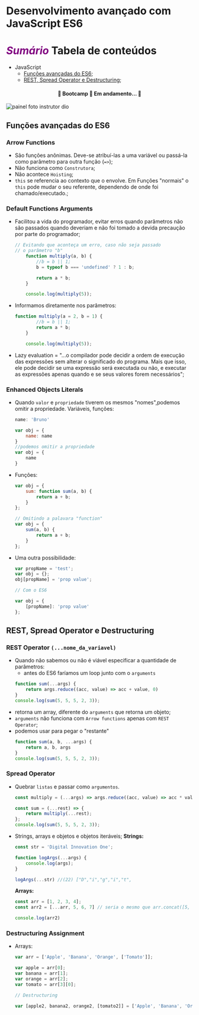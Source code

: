 # Desenvolvimento avançado com JavaScript ES6
**<i style="color: purple;">Sumário</i>**
Tabela de conteúdos
=================
- JavaScript
    - <a href="#funcoes-avancadas-do-es6">Funções avançadas do ES6</a>;
    - <a href="#">REST, Spread Operator e Destructuring</a>; 

<h4 align="center"> 
	🚧  Bootcamp 🚀 Em andamento...  🚧
</h4>

<img src="https://hermes.digitalinnovation.one/lessons/6fcbfa13-5df0-4d3c-b324-e94f344f160e_large.jpg" alt="painel foto instrutor dio">

## Funções avançadas do ES6 
### Arrow Functions
- São funções anônimas. Deve-se atribuí-las a uma variável ou passá-la como parâmetro para outra função (`=>`);
- Não funciona como `Construtora`;
- Não acontece `Hoisting`;
- `this` se referencia ao contexto que o envolve. Em Funções "normais" o `this` pode mudar o seu referente, dependendo de onde foi chamado/executado.;

### Default Functions Arguments
- Facilitou a vida do programador, evitar erros quando parâmetros não são passados quando deveriam e não foi tomado a devida precaução por parte do programador;
    ```javascript
    // Evitando que aconteça um erro, caso não seja passado 
    // o parâmetro "b"
        function multiply(a, b) {
            //b = b || 1;
            b = typeof b === 'undefined' ? 1 : b;

            return a * b;
        }

        console.log(multiply(5));
    ```
- Informamos diretamente nos parâmetros:
    ```javascript
    function multiply(a = 2, b = 1) {
            //b = b || 1;
            return a * b;
        }

        console.log(multiply(5));
    ```
- Lazy evaluation = "...o compilador pode decidir a ordem de execução das expressões sem alterar o significado do programa. Mais que isso, ele pode decidir se uma expressão será executada ou não, e executar as expressões apenas quando e se seus valores forem necessários";

### Enhanced Objects Literals
- Quando `valor` e `propriedade` tiverem os mesmos "nomes",podemos omitir a propriedade. Variáveis, funções:
    ```javascript
    name: 'Bruno'

    var obj = {
        name: name
    }
    //podemos omitir a propriedade
    var obj = {
        name
    }
    ```
- Funções:
    ```javascript
    var obj = {
        sum: function sum(a, b) {
            return a + b;
        }
    };

    // Omitindo a palavara "function"
    var obj = {
        sum(a, b) {
            return a + b;
        }
    };
    ```
- Uma outra possibilidade:
    ```javascript
    var propName = 'test';
    var obj = {};
    obj[propName] = 'prop value';
    
    // Com o ES6

    var obj = {
        [propName]: 'prop value'
    };
    ```

## REST, Spread Operator e Destructuring

### REST Operator `(...nome_da_variavel)`
- Quando não sabemos ou não é viável especificar a quantidade de parâmetros:
    - antes do ES6 faríamos um loop junto com o `arguments`
    ```javascript
    function sum(...args) {
        return args.reduce((acc, value) => acc + value, 0)
    }
    console.log(sum(5, 5, 5, 2, 3));
    ```
- retorna um array, diferente do `arguments` que retorna um objeto;
- `arguments` não funciona com `Arrow functions` apenas com `REST Operator`;
- podemos usar para pegar o "restante"
    ```javascript
    function sum(a, b, ...args) {
        return a, b, args
    }
    console.log(sum(5, 5, 5, 2, 3));
    ```

### Spread Operator
- Quebrar `listas` e passar como `argumentos`.
    ```javascript
    const multiply = (...args) => args.reduce((acc, value) => acc * value, 1)

    const sum = (...rest) => {
        return multiply(...rest);
    };
    console.log(sum(5, 5, 5, 2, 3));
    ```
- Strings, arrays e objetos e objetos iteráveis;
    **Strings:**
    ```javascript
    const str = 'Digital Innovation One';

    function logArgs(...args) {
        console.log(args);
    }

    logArgs(...str) //(22) ["D","i","g","i","t",
    ```
    **Arrays:**
    ```javascript
    const arr = [1, 2, 3, 4];
    const arr2 = [...arr, 5, 6, 7] // seria o mesmo que arr.concat([5, 6, 7]) = [1,2,3,4,5,6,7]

    console.log(arr2)
    ```

### Destructuring Assignment
- Arrays:
    ```javascript
    var arr = ['Apple', 'Banana', 'Orange', ['Tomato']];

    var apple = arr[0];
    var banana = arr[1];
    var orange = arr[2];
    var tomato = arr[3][0];

    // Destructuring

    var [apple2, banana2, orange2, [tomato2]] = ['Apple', 'Banana', 'Orange', ['Tomato']];
```